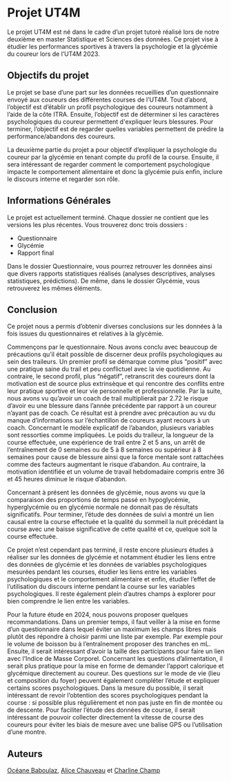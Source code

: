 # Projet UT4M

Le projet UT4M est né dans le cadre d’un projet tutoré réalisé lors de notre deuxième en master Statistique et Sciences des données. 
Ce projet vise à étudier les performances sportives à travers la psychologie et la glycémie du coureur lors de l’UT4M 2023.

## Objectifs du projet 

Le projet se base d’une part sur les données recueillies d’un questionnaire envoyé aux coureurs des différentes courses de l’UT4M. Tout d’abord, l’objectif est d’établir un profil psychologique des coureurs notamment à l’aide de la côte ITRA. Ensuite, l’objectif est de déterminer si les caractères psychologiques du coureur permettent d'expliquer leurs blessures. Pour terminer, l’objectif est de regarder quelles variables permettent de prédire la performance/abandons des coureurs.  


La deuxième partie du projet a pour objectif d’expliquer la psychologie du coureur par la glycémie en tenant compte du profil de la course. Ensuite, il sera intéressant de regarder comment le comportement psychologique impacte le comportement alimentaire et donc la glycémie puis enfin, inclure le discours interne et regarder son rôle.


## Informations Générales 


Le projet est actuellement terminé. Chaque dossier ne contient que les versions les plus récentes. Vous trouverez donc trois dossiers : 
- Questionnaire
- Glycémie
- Rapport final

Dans le dossier Questionnaire, vous pourrez retrouver les données ainsi que divers rapports statistiques réalisés (analyses descriptives, analyses statistiques, prédictions). De même, dans le dossier Glycémie, vous retrouverez les mêmes éléments.

## Conclusion

Ce projet nous a permis d’obtenir diverses conclusions sur les données à la fois issues du questionnaires et relatives à la glycémie. 

Commençons par le questionnaire. Nous avons conclu avec beaucoup de précautions qu’il était possible de discerner deux profils psychologiques au sein des traileurs. Un premier profil se démarque comme plus “positif” avec une pratique saine du trail et peu conflictuel avec la vie quotidienne. Au contraire, le second profil, plus “négatif”, retranscrit des coureurs dont la motivation est de source plus extrinsèque et qui rencontre des conflits entre leur pratique sportive et leur vie personnelle et professionnelle. Par la suite, nous avons vu qu’avoir un coach de trail multiplierait par 2.72 le risque d’avoir eu une blessure dans l’année précédente par rapport à un coureur n’ayant pas de coach. Ce résultat est à prendre avec précaution au vu du manque d’informations sur l’échantillon de coureurs ayant recours à un coach. Concernant le modèle explicatif de l’abandon, plusieurs variables sont ressorties comme impliquées. Le poids du traileur, la longueur de la course effectuée, une expérience de trail entre 2 et 5 ans, un arrêt de l’entraînement de 0 semaines ou de 5 à 8 semaines ou supérieur à 8 semaines pour cause de blessure ainsi que la force mentale sont rattachées comme des facteurs augmentant le risque d’abandon. Au contraire, la motivation identifiée et un volume de travail hebdomadaire compris entre 36 et 45 heures diminue le risque d’abandon. 

Concernant à présent les données de glycémie, nous avons vu que la comparaison des proportions de temps passé en hypoglycémie, hyperglycémie ou en glycémie normale ne donnait pas de résultats significatifs. Pour terminer, l’étude des données de suivi a montré un lien causal entre la course effectuée et la qualité du sommeil la nuit précédant la course avec une baisse significative de cette qualité et ce, quelque soit la course effectuée.

Ce projet n’est cependant pas terminé, il reste encore plusieurs études à réaliser sur les données de glycémie et notamment étudier les liens entre des données de glycémie et les données de variables psychologiques mesurées pendant les courses, étudier les liens entre les variables psychologiques et le comportement alimentaire et enfin, étudier l’effet de l’utilisation du discours interne pendant la course sur les variables psychologiques. Il reste également plein d’autres champs à explorer pour bien comprendre le lien entre les variables.

Pour la future étude en 2024, nous pouvons proposer quelques recommandations. Dans un premier temps, il faut veiller à la mise en forme d’un questionnaire dans lequel éviter un maximum les champs libres mais plutôt des répondre à choisir parmi une liste par exemple. Par exemple pour le volume de boisson bu à l’entraînement proposer des tranches en mL. Ensuite, il serait intéressant d’avoir la taille des participants pour faire un lien avec l’Indice de Masse Corporel. Concernant les questions d’alimentation, il serait plus pratique pour la mise en forme de demander l’apport calorique et glycémique directement au coureur. Des questions sur le mode de vie (lieu et composition du foyer) peuvent également compléter l’étude et expliquer certains scores psychologiques. Dans la mesure du possible, il serait intéressant de revoir l’obtention des scores psychologiques pendant la course : si possible plus régulièrement et non pas juste en fin de montée ou de descente. Pour faciliter l’étude des données de course, il serait intéressant de pouvoir collecter directement la vitesse de course des coureurs pour éviter les biais de mesure avec une balise GPS ou l’utilisation d’une montre.

## Auteurs

[Océane Baboulaz](https://github.com/Oceane-Baboulaz), [Alice Chauveau](https://github.com/AliceChauveau) et [Charline Champ](https://github.com/CharlineChamp) 
